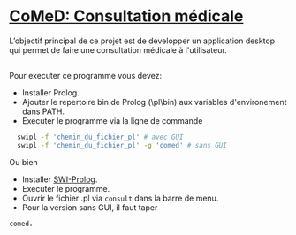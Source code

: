 # [CoMeD: Consultation médicale](https://github.com/ZiadFellahIdrissi/AI-project)
L’objectif principal de ce projet est de développer un application desktop qui permet de faire une consultation médicale à l'utilisateur.
##
Pour executer ce programme vous devez:
- Installer Prolog.
- Ajouter le repertoire bin de Prolog (\pl\bin) aux variables d'environement dans PATH.
- Executer le programme via la ligne de commande
```bash
  swipl -f 'chemin_du_fichier_pl' # avec GUI
  swipl -f 'chemin_du_fichier_pl' -g 'comed' # sans GUI
```

Ou bien
- Installer [SWI-Prolog](https://www.swi-prolog.org/download/stable).
- Executer le programme.
- Ouvrir le fichier .pl via `consult` dans la barre de menu.
- Pour la version sans GUI, il faut taper
```prolog
comed.
```
